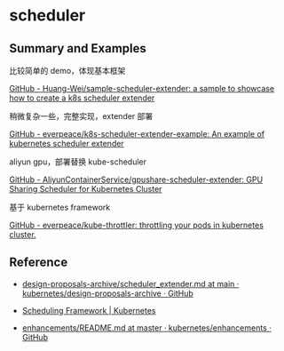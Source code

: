 # scheduler

## Summary and Examples

比较简单的 demo，体现基本框架

[GitHub - Huang-Wei/sample-scheduler-extender: a sample to showcase how to create a k8s scheduler extender](https://github.com/Huang-Wei/sample-scheduler-extender)

稍微复杂一些，完整实现，extender 部署

[GitHub - everpeace/k8s-scheduler-extender-example: An example of kubernetes scheduler extender](https://github.com/everpeace/k8s-scheduler-extender-example)

aliyun  gpu，部署替换 kube-scheduler

[GitHub - AliyunContainerService/gpushare-scheduler-extender: GPU Sharing Scheduler for Kubernetes Cluster](https://github.com/AliyunContainerService/gpushare-scheduler-extender)

基于 kubernetes framework

[GitHub - everpeace/kube-throttler: throttling your pods in kubernetes cluster.](https://github.com/everpeace/kube-throttler)


## Reference

* [design-proposals-archive/scheduler_extender.md at main · kubernetes/design-proposals-archive · GitHub](https://github.com/kubernetes/design-proposals-archive/blob/main/scheduling/scheduler_extender.md)

* [Scheduling Framework | Kubernetes](https://kubernetes.io/docs/concepts/scheduling-eviction/scheduling-framework/)

* [enhancements/README.md at master · kubernetes/enhancements · GitHub](https://github.com/kubernetes/enhancements/blob/master/keps/sig-scheduling/624-scheduling-framework/README.md)
